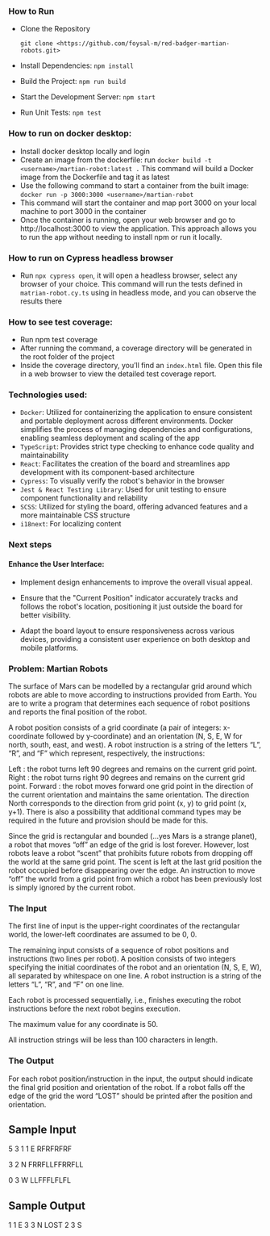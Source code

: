 ### How to Run

- Clone the Repository

  `git clone <https://github.com/foysal-m/red-badger-martian-robots.git>`

- Install Dependencies: `npm install`

- Build the Project: `npm run build`

- Start the Development Server: `npm start`

- Run Unit Tests: `npm test`

### How to run on docker desktop:

- Install docker desktop locally and login
- Create an image from the dockerfile: run `docker build -t <username>/martian-robot:latest .` This command will build a Docker image from the Dockerfile and tag it as latest
- Use the following command to start a container from the built image: `docker run -p 3000:3000 <username>/martian-robot`
- This command will start the container and map port 3000 on your local machine to port 3000 in the container
- Once the container is running, open your web browser and go to http://localhost:3000 to view the application.
  This approach allows you to run the app without needing to install npm or run it locally.

### How to run on Cypress headless browser

- Run `npx cypress open`, it will open a headless browser, select any browser of your choice. This command will run the tests defined in `matrian-robot.cy.ts` using in headless mode, and you can observe the results there

### How to see test coverage:

- Run npm test coverage
- After running the command, a coverage directory will be generated in the root folder of the project
- Inside the coverage directory, you’ll find an `index.html` file. Open this file in a web browser to view the detailed test coverage report.

### Technologies used:

- `Docker`: Utilized for containerizing the application to ensure consistent and portable deployment across different environments. Docker simplifies the process of managing dependencies and configurations, enabling seamless deployment and scaling of the app
- `TypeScript`: Provides strict type checking to enhance code quality and maintainability
- `React`: Facilitates the creation of the board and streamlines app development with its component-based architecture
- `Cypress`: To visually verify the robot's behavior in the browser
- `Jest & React Testing Library`: Used for unit testing to ensure component functionality and reliability
- `SCSS`: Utilized for styling the board, offering advanced features and a more maintainable CSS structure
- `i18next`: For localizing content

### Next steps

#### Enhance the User Interface:

- Implement design enhancements to improve the overall visual appeal.

- Ensure that the "Current Position" indicator accurately tracks and follows the robot's location, positioning it just outside the board for better visibility.

- Adapt the board layout to ensure responsiveness across various devices, providing a consistent user experience on both desktop and mobile platforms.

### Problem: Martian Robots

The surface of Mars can be modelled by a rectangular grid around which robots are able to move according to instructions provided from Earth. You are to write a program that determines each sequence of robot positions and reports the final position of the robot.

A robot position consists of a grid coordinate (a pair of integers: x-coordinate followed by y-coordinate) and an orientation (N, S, E, W for north, south, east, and west). A robot instruction is a string of the letters “L”, “R”, and “F” which represent, respectively, the instructions:

Left : the robot turns left 90 degrees and remains on the current grid point.
Right : the robot turns right 90 degrees and remains on the current grid point.
Forward : the robot moves forward one grid point in the direction of the current orientation and maintains the same orientation.
The direction North corresponds to the direction from grid point (x, y) to grid point (x, y+1). There is also a possibility that additional command types may be required in the future and provision should be made for this.

Since the grid is rectangular and bounded (…yes Mars is a strange planet), a robot that moves “off” an edge of the grid is lost forever. However, lost robots leave a robot “scent” that prohibits future robots from dropping off the world at the same grid point. The scent is left at the last grid position the robot occupied before disappearing over the edge. An instruction to move “off” the world from a grid point from which a robot has been previously lost is simply ignored by the current robot.

### The Input

The first line of input is the upper-right coordinates of the rectangular world, the lower-left coordinates are assumed to be 0, 0.

The remaining input consists of a sequence of robot positions and instructions (two lines per robot). A position consists of two integers specifying the initial coordinates of the robot and an orientation (N, S, E, W), all separated by whitespace on one line. A robot instruction is a string of the letters “L”, “R”, and “F” on one line.

Each robot is processed sequentially, i.e., finishes executing the robot instructions before the next robot begins execution.

The maximum value for any coordinate is 50.

All instruction strings will be less than 100 characters in length.

### The Output

For each robot position/instruction in the input, the output should indicate the final grid position and orientation of the robot. If a robot falls off the edge of the grid the word “LOST” should be printed after the position and orientation.

## Sample Input

5 3
1 1 E
RFRFRFRF

3 2 N
FRRFLLFFRRFLL

0 3 W
LLFFFLFLFL

## Sample Output

1 1 E
3 3 N LOST
2 3 S
